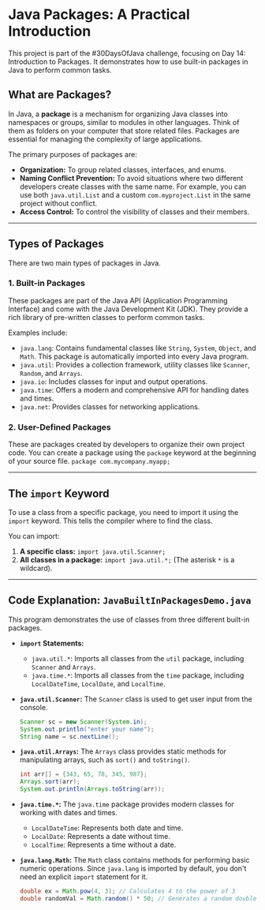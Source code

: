 # Java Packages: A Practical Introduction

This project is part of the #30DaysOfJava challenge, focusing on Day 14: Introduction to Packages. It demonstrates how to use built-in packages in Java to perform common tasks.

## What are Packages?

In Java, a **package** is a mechanism for organizing Java classes into namespaces or groups, similar to modules in other languages. Think of them as folders on your computer that store related files. Packages are essential for managing the complexity of large applications.

The primary purposes of packages are:
* **Organization:** To group related classes, interfaces, and enums.
* **Naming Conflict Prevention:** To avoid situations where two different developers create classes with the same name. For example, you can use both `java.util.List` and a custom `com.myproject.List` in the same project without conflict.
* **Access Control:** To control the visibility of classes and their members.

---

## Types of Packages

There are two main types of packages in Java.

### 1. Built-in Packages
These packages are part of the Java API (Application Programming Interface) and come with the Java Development Kit (JDK). They provide a rich library of pre-written classes to perform common tasks.

Examples include:
* `java.lang`: Contains fundamental classes like `String`, `System`, `Object`, and `Math`. This package is automatically imported into every Java program.
* `java.util`: Provides a collection framework, utility classes like `Scanner`, `Random`, and `Arrays`.
* `java.io`: Includes classes for input and output operations.
* `java.time`: Offers a modern and comprehensive API for handling dates and times.
* `java.net`: Provides classes for networking applications.

### 2. User-Defined Packages
These are packages created by developers to organize their own project code. You can create a package using the `package` keyword at the beginning of your source file.
`package com.mycompany.myapp;`

---

## The `import` Keyword

To use a class from a specific package, you need to import it using the `import` keyword. This tells the compiler where to find the class.

You can import:
1.  **A specific class:** `import java.util.Scanner;`
2.  **All classes in a package:** `import java.util.*;` (The asterisk `*` is a wildcard).

---

## Code Explanation: `JavaBuiltInPackagesDemo.java`

This program demonstrates the use of classes from three different built-in packages.

* **`import` Statements:**
    * `java.util.*`: Imports all classes from the `util` package, including `Scanner` and `Arrays`.
    * `java.time.*`: Imports all classes from the `time` package, including `LocalDateTime`, `LocalDate`, and `LocalTime`.

* **`java.util.Scanner`:** The `Scanner` class is used to get user input from the console.
    ```java
    Scanner sc = new Scanner(System.in);
    System.out.println("enter your name");
    String name = sc.nextLine();
    ```

* **`java.util.Arrays`:** The `Arrays` class provides static methods for manipulating arrays, such as `sort()` and `toString()`.
    ```java
    int arr[] = {343, 65, 78, 345, 987};
    Arrays.sort(arr);
    System.out.println(Arrays.toString(arr));
    ```

* **`java.time.*`:** The `java.time` package provides modern classes for working with dates and times.
    * `LocalDateTime`: Represents both date and time.
    * `LocalDate`: Represents a date without time.
    * `LocalTime`: Represents a time without a date.

* **`java.lang.Math`:** The `Math` class contains methods for performing basic numeric operations. Since `java.lang` is imported by default, you don't need an explicit `import` statement for it.
    ```java
    double ex = Math.pow(4, 3); // Calculates 4 to the power of 3
    double randomVal = Math.random() * 50; // Generates a random double between 0.0 and 50.0
    ```
